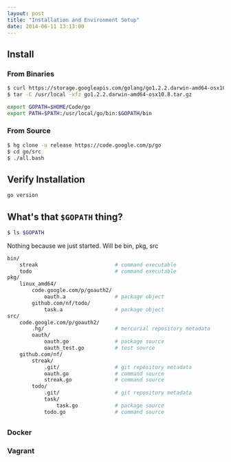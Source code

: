 ```yaml
---
layout: post
title: "Installation and Environment Setup"
date: 2014-06-11 13:13:00
---
```


## Install

### From Binaries

```bash
$ curl https://storage.googleapis.com/golang/go1.2.2.darwin-amd64-osx10.8.tar.gz > go1.2.2.darwin-amd64-osx10.8.tar.gz
$ tar -C /usr/local -xfz go1.2.2.darwin-amd64-osx10.8.tar.gz
```

```bash
export GOPATH=$HOME/Code/go
export PATH=$PATH:/usr/local/go/bin:$GOPATH/bin
```

### From Source

```bash
$ hg clone -u release https://code.google.com/p/go
$ cd go/src
$ ./all.bash
```

## Verify Installation

```bash
go version
```

## What's that `$GOPATH` thing?

```bash
$ ls $GOPATH
```

Nothing because we just started. Will be bin, pkg, src

```bash
bin/
    streak                         # command executable
    todo                           # command executable
pkg/
    linux_amd64/
        code.google.com/p/goauth2/
            oauth.a                # package object
        github.com/nf/todo/
            task.a                 # package object
src/
    code.google.com/p/goauth2/
        .hg/                       # mercurial repository metadata
        oauth/
            oauth.go               # package source
            oauth_test.go          # test source
    github.com/nf/
        streak/
            .git/                  # git repository metadata
            oauth.go               # command source
            streak.go              # command source
        todo/
            .git/                  # git repository metadata
            task/
                task.go            # package source
            todo.go                # command source
```

##
### Docker
### Vagrant
